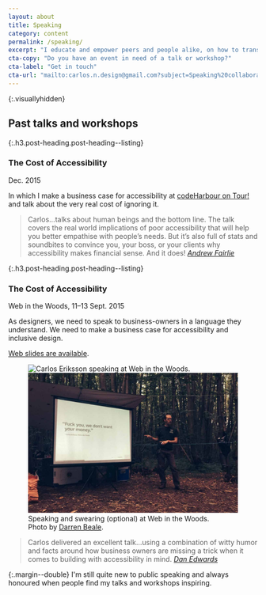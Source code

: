 ```yaml
---
layout: about
title: Speaking
category: content
permalink: /speaking/
excerpt: "I educate and empower peers and people alike, on how to transform their teams and organisations to make a better web for everyone."
cta-copy: "Do you have an event in need of a talk or workshop?"
cta-label: "Get in touch"
cta-url: "mailto:carlos.n.design@gmail.com?subject=Speaking%20collaboration"
---
```

{:.visuallyhidden}
## Past talks and workshops




{:.h3.post-heading.post-heading--listing}
### The Cost of Accessibility

<time datetime="2015-12-03 19:00:00 GMT" class="timestamp timestamp--listing">Dec. 2015</time>

In which I make a business case for accessibility at [codeHarbour on Tour!][codeharbour] and talk about the very real cost of ignoring it.

> Carlos...talks about human beings and the bottom line. The talk covers the real world implications of poor accessibility that will help you better empathise with people’s needs. But it’s also full of stats and soundbites to convince you, your boss, or your clients why accessibility makes financial sense. And it does! <cite>[Andrew Fairlie][andrew]</cite>



[codeharbour]: http://codeharbour.co.uk/
[andrew]: https://twitter.com/andiefairlie





{:.h3.post-heading.post-heading--listing}
### The Cost of Accessibility

<time datetime="2015-09-11/2015-09-13" class="timestamp timestamp--listing">Web in the Woods, 11&ndash;13 Sept. 2015</time>

As designers, we need to speak to business-owners in a language they understand. We need to make a business case for accessibility and inclusive design.

<a href="/greedforgood">Web slides are available</a>.

<figure>
  <img class="js-lazy-load" data-original="/assets/img/carlos-eriksson-speaking-at-web-in-the-woods-photo-by-darren-beale.jpg" alt="Carlos Eriksson speaking at Web in the Woods.">
  <noscript>
    <img src="/assets/img/carlos-eriksson-speaking-at-web-in-the-woods-photo-by-darren-beale.jpg" alt="Carlos Eriksson speaking at Web in the Woods.">
  </noscript>
  <figcaption>Speaking and swearing (optional) at Web in the Woods.<br>Photo by <a href="https://twitter.com/bealers">Darren Beale</a>.</figcaption>
</figure>

> Carlos delivered an excellent talk...using a combination of witty humor and facts around how business owners are missing a trick when it comes to building with accessibility in mind. <cite>[Dan Edwards][dan]</cite>



{:.margin--double}
I'm still quite new to public speaking and always honoured when people find my talks and workshops inspiring.

[codeharbour]: http://codeharbour.co.uk/
[webinthewoods]: http://webinthewoods.co.uk/
[slides]: http://carloseriksson.com/greedforgood
[dan]: https://twitter.com/de
